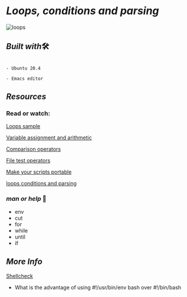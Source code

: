 #  **_Loops, conditions and parsing_**

![loops](https://user-images.githubusercontent.com/85587286/160511742-5d3fe3e8-521f-4ed7-8c3f-8e7ac4259890.png)


## **_Built with_**🛠️

~~~~

- Ubuntu 20.4

- Emacs editor

~~~~

## **_Resources_**

### Read or watch:

[Loops sample](https://tldp.org/LDP/Bash-Beginners-Guide/html/sect_09_01.html)

[Variable assignment and arithmetic](https://tldp.org/LDP/abs/html/ops.html)

[Comparison operators](https://tldp.org/LDP/abs/html/comparison-ops.html)

[File test operators](https://tldp.org/LDP/abs/html/fto.html)

[Make your scripts portable](https://www.cyberciti.biz/tips/finding-bash-perl-python-portably-using-env.html)

[loops,conditions and parsing](https://www.youtube.com/watch?v=BC2neyc5GcI)


### **_man or help_** 🤙

- env
- cut
- for
- while
- until
- if


## **_More Info_**

[Shellcheck](https://github.com/koalaman/shellcheck)


- What is the advantage of using #!/usr/bin/env bash over #!/bin/bash
